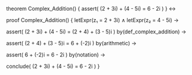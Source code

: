 theorem Complex_Addition() {
  assert(
    (2 + 3i) + (4 - 5i) = 6 - 2i
  )
} ↔

proof Complex_Addition() {
  letExpr(z₁ = 2 + 3i) ∧
  letExpr(z₂ = 4 - 5i) →
  
  assert(
    (2 + 3i) + (4 - 5i) = (2 + 4) + (3 - 5)i
  ) by(def_complex_addition) →
  
  assert(
    (2 + 4) + (3 - 5)i = 6 + (-2)i
  ) by(arithmetic) →
  
  assert(
    6 + (-2)i = 6 - 2i
  ) by(notation) →
  
  conclude(
    (2 + 3i) + (4 - 5i) = 6 - 2i
  )
}